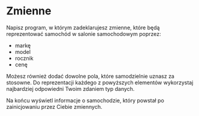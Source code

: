 # Zmienne

Napisz program, w którym zadeklarujesz zmienne, które będą reprezentować samochód w salonie samochodowym poprzez:

* markę
* model
* rocznik
* cenę

Możesz również dodać dowolne pola, które samodzielnie uznasz za stosowne. Do reprezentacji każdego z powyższych elementów wykorzystaj najbardziej odpowiedni Twoim zdaniem typ danych.

Na końcu wyświetl informacje o samochodzie, który powstał po zainicjowaniu przez Ciebie zmiennych.